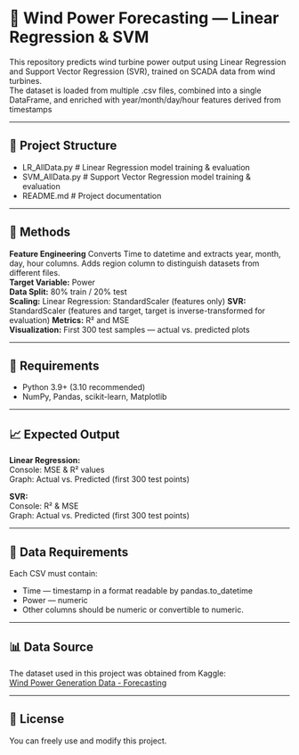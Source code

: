 # 💨 Wind Power Forecasting — Linear Regression & SVM

This repository predicts wind turbine power output using Linear Regression and Support Vector Regression (SVR), trained on SCADA data from wind turbines.   
The dataset is loaded from multiple .csv files, combined into a single DataFrame, and enriched with year/month/day/hour features derived from timestamps

---
## 📂 Project Structure
- LR_AllData.py            # Linear Regression model training & evaluation
- SVM_AllData.py           # Support Vector Regression model training & evaluation
- README.md                # Project documentation
---
## 🧠 Methods
**Feature Engineering**
Converts Time to datetime and extracts year, month, day, hour columns.
Adds region column to distinguish datasets from different files.  
**Target Variable:** Power  
**Data Split:** 80% train / 20% test  
**Scaling:** Linear Regression: StandardScaler (features only)
**SVR:** StandardScaler (features and target, target is inverse-transformed for evaluation)
**Metrics:** R² and MSE  
**Visualization:** First 300 test samples — actual vs. predicted plots

---
## 🔧 Requirements
- Python 3.9+ (3.10 recommended)  
- NumPy, Pandas, scikit-learn, Matplotlib

---
## 📈 Expected Output

**Linear Regression:**  
Console: MSE & R² values  
Graph: Actual vs. Predicted (first 300 test points)  

**SVR:**  
Console: R² & MSE  
Graph: Actual vs. Predicted (first 300 test points)  

---
## 📝 Data Requirements

Each CSV must contain:   
- Time — timestamp in a format readable by pandas.to_datetime  
- Power — numeric  
- Other columns should be numeric or convertible to numeric. 

---
## 📊 Data Source
The dataset used in this project was obtained from Kaggle:  
[Wind Power Generation Data - Forecasting](https://www.kaggle.com/datasets/mubashirrahim/wind-power-generation-data-forecasting)

---

## 📜 License
You can freely use and modify this project.
